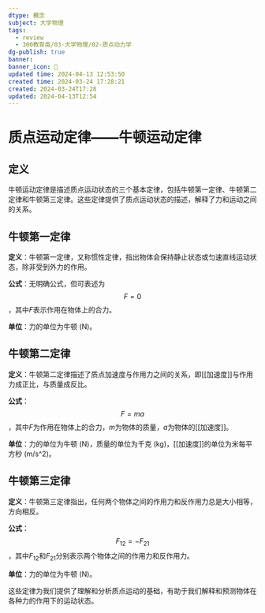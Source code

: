 ```yaml
---
dtype: 概念
subject: 大学物理
tags:
  - review
  - 300教育类/03-大学物理/02-质点动力学
dg-publish: true
banner: 
banner_icon: 🧠
updated time: 2024-04-13 12:53:50
created time: 2024-03-24 17:28:21
created: 2024-03-24T17:28
updated: 2024-04-13T12:54
---
```


# 质点运动定律——牛顿运动定律

## 定义

牛顿运动定律是描述质点运动状态的三个基本定律，包括牛顿第一定律、牛顿第二定律和牛顿第三定律。这些定律提供了质点运动状态的描述，解释了力和运动之间的关系。

## 牛顿第一定律

**定义**：牛顿第一定律，又称惯性定律，指出物体会保持静止状态或匀速直线运动状态，除非受到外力的作用。

**公式**：无明确公式，但可表述为 $$ F=0 $$，其中$F$表示作用在物体上的合力。

**单位**：力的单位为牛顿 (N)。

## 牛顿第二定律

**定义**：牛顿第二定律描述了质点加速度与作用力之间的关系，即[[加速度]]与作用力成正比，与质量成反比。

**公式**：$$ F=ma $$，其中$F$为作用在物体上的合力，$m$为物体的质量，$a$为物体的[[加速度]]。

**单位**：力的单位为牛顿 (N)，质量的单位为千克 (kg)，[[加速度]]的单位为米每平方秒 (m/s^2)。

## 牛顿第三定律

**定义**：牛顿第三定律指出，任何两个物体之间的作用力和反作用力总是大小相等，方向相反。

**公式**：$$ F_{12}=-F_{21} $$，其中$F_{12}$和$F_{21}$分别表示两个物体之间的作用力和反作用力。

**单位**：力的单位为牛顿 (N)。

这些定律为我们提供了理解和分析质点运动的基础，有助于我们解释和预测物体在各种力的作用下的运动状态。



